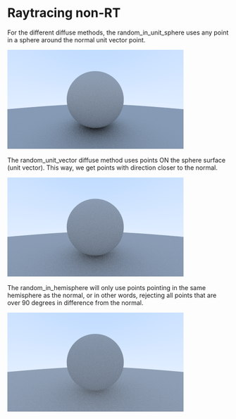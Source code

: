 # Raytracing non-RT

For the different diffuse methods, the random_in_unit_sphere uses any point in a sphere around the normal unit vector point.

![Unit sphere diffuse](https://github.com/grantsadie/Raytracing-non-RT/blob/master/random_in_unit_sphere_diffuse.png)

The random_unit_vector diffuse method uses points ON the sphere surface (unit vector). This way, we get points with direction closer to the normal.

![Unit vector diffuse](https://github.com/grantsadie/Raytracing-non-RT/blob/master/random_unit_vector_diffuse.png)

The random_in_hemisphere will only use points pointing in the same hemisphere as the normal, or in other words, rejecting all points that are over 90 degrees in difference from the normal.

![Unit vector diffuse](https://github.com/grantsadie/Raytracing-non-RT/blob/master/random_in_hemisphere_diffuse.png)

